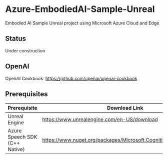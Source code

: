 # Azure-EmbodiedAI-Sample-Unreal
Embodied AI Sample Unreal project using Microsoft Azure Cloud and Edge

## Status

Under construction

## OpenAI

OpenAI Cookbook: https://github.com/openai/openai-cookbook

## Prerequisites

| Prerequisite                   | Download Link                                                     | Version           |
|--------------------------------|-------------------------------------------------------------------|-------------------|
| Unreal Engine                  | https://www.unrealengine.com/en-US/download                       | 5.1.1             |
| Azure Speech SDK (C++ Native)  | https://www.nuget.org/packages/Microsoft.CognitiveServices.Speech | 1.26.0            |
